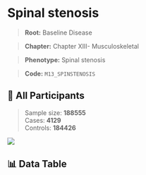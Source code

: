 # Spinal stenosis

> **Root:** Baseline Disease  

> **Chapter:** Chapter XIII- Musculoskeletal  

> **Phenotype:** Spinal stenosis  

> **Code:** `M13_SPINSTENOSIS`

## 🧪 All Participants  
> Sample size: **188555**  
> Cases: **4129**  
> Controls: **184426**
<img src="/Sensitive/Figures/ALL/Incidence/M13_SPINSTENOSIS.png"/>

## 📊 Data Table
<CsvTableMRF src="/Sensitive/Data/ALL/Incidence/COX_M13_SPINSTENOSIS.csv"/>

